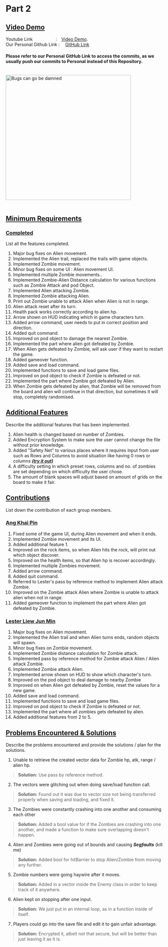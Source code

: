 # **Part 2**

## <u>**Video Demo**</u>

Youtube Link      : [Video Demo](https://youtu.be/dISNkdj1vAA). <br/>
Our Personal Github Link :  [GitHub Link](https://github.com/V3ness/PF2223-Assignment)<br/>
#### **Please refer to our Personal GitHub Link to access the commits, as we usually push our commits to Personal instead of this Repository.**


<br/>
<img src="https://www.linkpicture.com/q/maxresdefault_6.png" type="image" alt="Bugs can go be damned" width="400">
<br/><br/>

## <u>**Minimum Requirements**</u>

### <u>Completed</u>

List all the features completed.

1. Major bug fixes on Alien movement.
2. Implemented the Alien trail, replaced the trails with game objects.
3. Implemented Zombie movement.
4. Minor bug fixes on some UI : Alien movement UI.
5. Implemented multiple Zombie movements..
6. Implemented Zombie-Alien Distance calculation for various functions such as Zombie Attack and pod Object.
7. Implemented Alien attacking Zombie.
8. Implemented Zombie attacking Alien.
9. Print out Zombie unable to attack Alien when Alien is not in range.
10. Alien attack reset after its turn.
11. Health pack works correctly according to alien hp.
12. Arrow shown on HUD indicating which in game characters turn.
13. Added arrow command, user needs to put in correct position and direction.
14. Added quit command.
15. Improved on pod object to damage the nearest Zombie.
16. Implemented the part where alien got defeated by Zombie.
17. When Alien gets defeated by Zombie, will ask user if they want to restart the game.
18. Added gameover function.
19. Added save and load command.
20. Implemented functions to save and load game files.
21. Improved on pod object to check if Zombie is defeated or not.
22. Implemented the part where Zombie got defeated by Alien.
23. When Zombie gets defeated by alien, that Zombie will be removed from the board and alien will continue in that direction, but sometimes it will stop, completely randomised. 

## <u>**Additional Features**</u>

Describe the additional features that has been implemented.

1. Alien health is changed based on number of Zombies.
2. Added Encryption System to make sure the user cannot change the file without prior knowledge.
3. Added "Safety Net" to various places where it requires input from user such as Rows and Columns to avoid situation like having 0 rows or columns ***<u>(try it out)</u>***
4. A difficulty setting in which preset rows, columns and no. of zombies are set depending on which difficulty the user chose.
5. The amount of blank spaces will adjust based on amount of grids on the board to make it fair.

## <u>**Contributions**</u>

List down the contribution of each group members.

### <u>Ang Khai Pin</u>

1. Fixed some of the game UI, during Alien movement and when it ends.
2. Implemented Zombie movement and its UI.
3. Added additional feature 1.
4. Improved on the rock items, so when Alien hits the rock, will print out which object discover.
5. Improved on the health items, so that Alien hp is recover accordingly.
6. Implemented multiple Zombies movement.
7. Added arrow command.
8. Added quit command.
9. Referred to Lester's pass by reference method to implement Alien attack Zombie.
10. Improved on the Zombie attack Alien where Zombie is unable to attack alien when not in range.
11. Added gameover function to implement the part where Alien got defeated by Zombie.

### <u>Lester Liew Jun Min</u>

1. Major bug fixes on Alien movement.
2. Implemented the Alien trail and when Alien turns ends, random objects will spawn.
3. Minor bug fixes on Zombie movement.
4. Implemented Zombie distance calculation for Zombie attack.
5. Implemented pass by reference method for Zombie attack Alien / Alien attack Zombie.
6. Implemented Zombie attack Alien.
7. Implemented arrow shown on HUD to show which character's turn.
8. Improved on the pod object to deal damage to nearby Zombie
9. Improved on when Alien got defeated by Zombie, reset the values for a new game.
10. Added save and load command.
11. Implemented functions to save and load game files.
12. Improved on pod object to check if Zombie is defeated or not.
13. Implemented the part where all zombies gets defeated by alien.
14. Added additional features from 2 to 5.

## <u>**Problems Encountered & Solutions**</u>

Describe the problems encountered and provide the solutions / plan for the solutions.

1. Unable to retrieve the created vector data for Zombie hp, atk, range / alien hp. <br/>
><b>Solution:</b> Use pass by reference method.
2. The vectors were glitching out when doing save/load function call.
><b>Solution:</b> Found out it was due to vector size not being transferred properly when saving and loading, and fixed it.
3. The Zombies were constantly crashing into one another and consuming each other
><b>Solution:</b> Added a bool value for if the Zombies are crashing into one another, and made a function to make sure overlapping doesn't happen.
4. Alien and Zombies were going out of bounds and causing ***Segfaults*** (kill me)
><b>Solution:</b> Added bool for hitBarrier to stop Alien/Zombie from moving any further.
5. Zombie numbers were going haywire after it moves.
><b>Solution:</b> Added in a vector inside the Enemy class in order to keep track of it anywhere.
6. Alien kept on stopping after one input.
><b>Solution:</b> We just put in an internal loop, as in a function inside of itself.
7. Players could go into the save file and edit it to gain unfair advantage.
><b>Solution:</b> Encrypted it, albeit not that secure, but will be better than just leaving it as it is.



